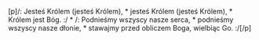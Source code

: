 [p]/: Jesteś Królem (jesteś Królem), * jesteś Królem (jesteś Królem), * Królem jest Bóg. :/ * /: Podnieśmy wszyscy nasze serca, * podnieśmy wszyscy nasze dłonie, * stawajmy przed obliczem Boga, wielbiąc Go. :/[/p]